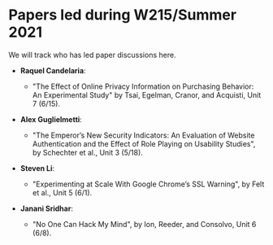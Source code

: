 # Papers led during W215/Summer 2021

We will track who has led paper discussions here.

* **Raquel Candelaria**:
  * "The Effect of Online Privacy Information on Purchasing Behavior: An Experimental Study" by Tsai, Egelman, Cranor, and Acquisti, Unit 7 (6/15).

* **Alex Guglielmetti**:
  * "The Emperor’s New Security Indicators: An Evaluation of Website Authentication and the Effect of Role Playing on Usability Studies", by Schechter et al., Unit 3 (5/18).
  
* **Steven Li**:
  * "Experimenting at Scale With Google Chrome’s SSL Warning", by Felt et al., Unit 5 (6/1).

* **Janani Sridhar**:
  * "No One Can Hack My Mind", by Ion, Reeder, and Consolvo, Unit 6 (6/8).

